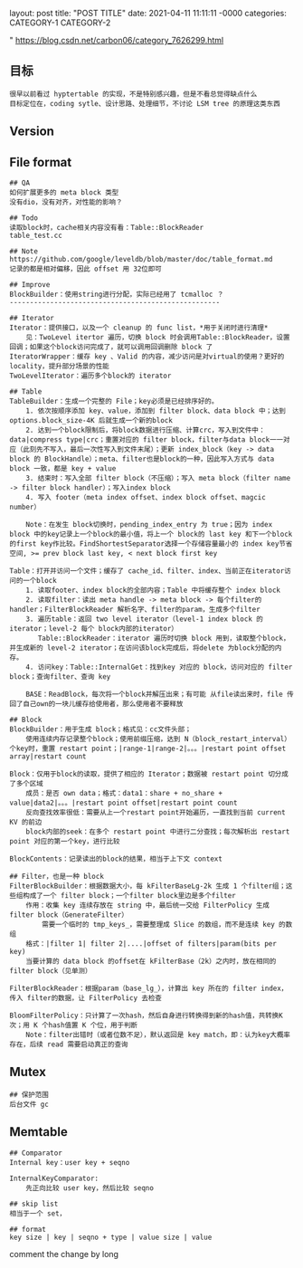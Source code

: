 layout: post
title: "POST TITLE"
date: 2021-04-11 11:11:11 -0000
categories: CATEGORY-1 CATEGORY-2

" https://blog.csdn.net/carbon06/category_7626299.html

## 目标
    很早以前看过 hyptertable 的实现，不是特别感兴趣，但是不看总觉得缺点什么
    目标定位在，coding sytle、设计思路、处理细节，不讨论 LSM tree 的原理这类东西

## Version


## File format
    ## QA
    如何扩展更多的 meta block 类型
    没有dio，没有对齐，对性能的影响？

    ## Todo
    读取block时，cache相关内容没有看：Table::BlockReader
    table_test.cc

    ## Note 
    https://github.com/google/leveldb/blob/master/doc/table_format.md
    记录的都是相对偏移，因此 offset 用 32位即可

    ## Improve
    BlockBuilder：使用string进行分配，实际已经用了 tcmalloc ？
    ----------------------------------------------------

    ## Iterator 
    Iterator：提供接口，以及一个 cleanup 的 func list，*用于关闭时进行清理*
        见：TwoLevel itertor 遍历，切换 block 时会调用Table::BlockReader，设置回调；如果这个block访问完成了，就可以调用回调删除 block 了
    IteratorWrapper：缓存 key 、Valid 的内容，减少访问是对virtual的使用？更好的 locality，提升部分场景的性能
    TwoLevelIterator：遍历多个block的 iterator

    ## Table
    TableBuilder：生成一个完整的 File；key必须是已经排序好的。
        1. 依次按顺序添加 key、value，添加到 filter block、data block 中；达到 options.block_size-4K 后就生成一个新的block
        2. 达到一个block限制后，将block数据进行压缩、计算crc，写入到文件中：data|compress type|crc；重置对应的 filter block，filter与data block一一对应（此刻先不写入，最后一次性写入到文件末尾）；更新 index_block（key -> data block 的 BlockHandle）；meta、filter也是block的一种，因此写入方式与 data block 一致，都是 key + value
        3. 结束时：写入全部 filter block（不压缩）；写入 meta block（filter name -> filter block handler）；写入index block
        4. 写入 footer（meta index offset、index block offset、magcic number）

        Note：在发生 block切换时，pending_index_entry 为 true；因为 index block 中的key记录上一个block的最小值，将上一个 block的 last key 和下一个block的first key作比较。FindShortestSeparator选择一个存储容量最小的 index key节省空间, >= prev block last key, < next block first key 

    Table：打开并访问一个文件；缓存了 cache_id、filter、index、当前正在iterator访问的一个block
        1. 读取footer、index block的全部内容；Table 中将缓存整个 index block
        2. 读取filter：读出 meta handle -> meta block -> 每个filter的handler；FilterBlockReader 解析名字、filter的param，生成多个filter
        3. 遍历table：返回 two level iterator（level-1 index block 的iterator；level-2 每个 block内部的iterator）
           Table::BlockReader：iterator 遍历时切换 block 用到，读取整个block，并生成新的 level-2 iterator；在访问该block完成后，将delete 为block分配的内存。
        4. 访问key：Table::InternalGet：找到key 对应的 block，访问对应的 filter block；查询filter、查询 key
    
        BASE：ReadBlock，每次将一个block并解压出来；有可能 从file读出来时，file 传回了自己own的一块儿缓存给使用者，那么使用者不要释放

    ## Block
    BlockBuilder：用于生成 block；格式见：cc文件头部；
        使用连续内存记录整个block；使用前缀压缩，达到 N（block_restart_interval）个key时，重置 restart point；|range-1|range-2|。。。|restart point offset array|restart count

    Block：仅用于block的读取，提供了相应的 Iterator；数据被 restart point 切分成了多个区域
        成员：是否 own data；格式：data1：share + no_share + value|data2|。。。|restart point offset|restart point count
        反向查找效率很低：需要从上一个restart point开始遍历，一直找到当前 current KV 的前边
        block内部的seek：在多个 restart point 中进行二分查找；每次解析出 restart point 对应的第一个key，进行比较

    BlockContents：记录读出的block的结果，相当于上下文 context

    ## Filter，也是一种 block
    FilterBlockBuilder：根据数据大小，每 kFilterBaseLg-2k 生成 1 个filter组；这些组构成了一个 filter block；一个filter block里边是多个filter
        作用：收集 key 连续存放在 string 中，最后统一交给 FilterPolicy 生成 filter block（GenerateFilter）
            需要一个临时的 tmp_keys_，需要整理成 Slice 的数组，而不是连续 key 的数组
        格式：|filter 1| filter 2|....|offset of filters|param(bits per key)
        当要计算的 data block 的offset在 kFilterBase（2k）之内时，放在相同的 filter block（见单测）

    FilterBlockReader：根据param（base_lg_），计算出 key 所在的 filter index，传入 filter的数据，让 FilterPolicy 去检查

    BloomFilterPolicy：只计算了一次hash，然后自身进行转换得到新的hash值，共转换K次；用 K 个hash值置 K 个位，用于判断
        Note：filter出错时（或者位数不足），默认返回是 key match，即：认为key大概率存在，后续 read 需要启动真正的查询


## Mutex 
    ## 保护范围
    后台文件 gc


## Memtable
    ## Comparator
    Internal key：user key + seqno

    InternalKeyComparator:
        先正向比较 user key，然后比较 seqno

    ## skip list
    相当于一个 set，

    ## format
    key size | key | seqno + type | value size | value
   

comment the change by long

